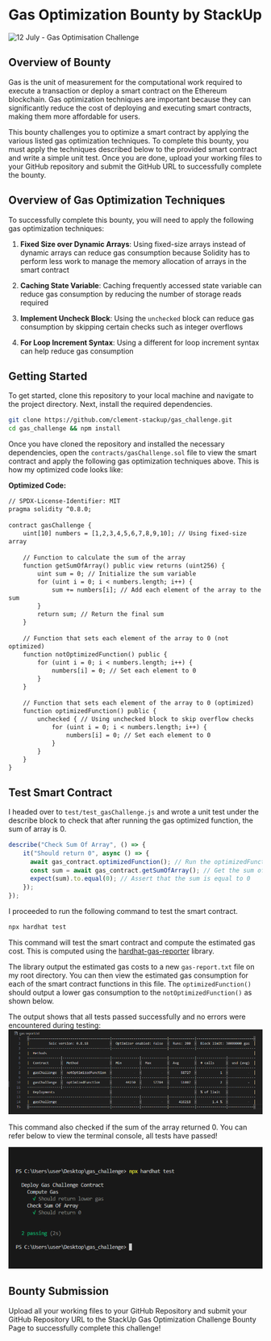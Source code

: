 # Gas Optimization Bounty by StackUp

![12 July - Gas Optimisation Challenge](https://github.com/clement-stackup/gas_challenge/assets/120361535/21c826fb-8776-4837-a8fe-b7040426eafa)

## Overview of Bounty

Gas is the unit of measurement for the computational work required to execute a transaction or deploy a smart contract on the Ethereum blockchain. Gas optimization techniques are important because they can significantly reduce the cost of deploying and executing smart contracts, making them more affordable for users.

This bounty challenges you to optimize a smart contract by applying the various listed gas optimization techniques. To complete this bounty, you must apply the techniques described below to the provided smart contract and write a simple unit test. Once you are done, upload your working files to your GitHub repository and submit the GitHub URL to successfully complete the bounty.

## Overview of Gas Optimization Techniques

To successfully complete this bounty, you will need to apply the following gas optimization techniques:

1. **Fixed Size over Dynamic Arrays**: Using fixed-size arrays instead of dynamic arrays can reduce gas consumption because Solidity has to perform less work to manage the memory allocation of arrays in the smart contract

2. **Caching State Variable**: Caching frequently accessed state variable can reduce gas consumption by reducing the number of storage reads required

3. **Implement Uncheck Block**: Using the `unchecked` block can reduce gas consumption by skipping certain checks such as integer overflows

4. **For Loop Increment Syntax**: Using a different for loop increment syntax can help reduce gas consumption

## Getting Started

To get started, clone this repository to your local machine and navigate to the project directory. Next, install the required dependencies.

```bash
git clone https://github.com/clement-stackup/gas_challenge.git
cd gas_challenge && npm install
```

Once you have cloned the repository and installed the necessary dependencies, open the `contracts/gasChallenge.sol` file to view the smart contract and apply the following gas optimization techniques above.
This is how my optimized code looks like:

**Optimized Code:**
```solidity
// SPDX-License-Identifier: MIT
pragma solidity ^0.8.0;

contract gasChallenge {
    uint[10] numbers = [1,2,3,4,5,6,7,8,9,10]; // Using fixed-size array
    
    // Function to calculate the sum of the array
    function getSumOfArray() public view returns (uint256) {
        uint sum = 0; // Initialize the sum variable
        for (uint i = 0; i < numbers.length; i++) {
            sum += numbers[i]; // Add each element of the array to the sum
        }
        return sum; // Return the final sum
    }
    
    // Function that sets each element of the array to 0 (not optimized)
    function notOptimizedFunction() public {
        for (uint i = 0; i < numbers.length; i++) {
            numbers[i] = 0; // Set each element to 0
        }
    }
    
    // Function that sets each element of the array to 0 (optimized)
    function optimizedFunction() public {
        unchecked { // Using unchecked block to skip overflow checks
            for (uint i = 0; i < numbers.length; i++) {
                numbers[i] = 0; // Set each element to 0
            }
        }
    }
}

```


## Test Smart Contract

I headed over to `test/test_gasChallenge.js` and wrote a unit test under the describe block to check that after running the gas optimized function, the sum of array is 0. 

``` Javascript
describe("Check Sum Of Array", () => {
    it("Should return 0", async () => {
      await gas_contract.optimizedFunction(); // Run the optimizedFunction to set the array elements to 0
      const sum = await gas_contract.getSumOfArray(); // Get the sum of the array after running the optimizedFunction
      expect(sum).to.equal(0); // Assert that the sum is equal to 0
    });
});

```


I proceeded to run the following command to test the smart contract.

```bash
npx hardhat test
```

This command will test the smart contract and compute the estimated gas cost. This is computed using the [hardhat-gas-reporter](https://www.npmjs.com/package/hardhat-gas-reporter) library.

The library output the estimated gas costs to a new `gas-report.txt` file on my root directory. You can then view the estimated gas consumption for each of the smart contract functions in this file. The `optimizedFunction()` should output a lower gas consumption to the `notOptimizedFunction()` as shown below.

The output shows that all tests passed successfully and no errors were encountered during testing:
![Gas Report Screenshot](<assets/Gas Report Screenshot.png>)

This command also checked if the sum of the array returned 0. You can refer below to view the terminal console, all tests have passed!

![Console screenshot](<assets/console screenshot.png>)

## Bounty Submission

Upload all your working files to your GitHub Repository and submit your GitHub Repository URL to the StackUp Gas Optimization Challenge Bounty Page to successfully complete this challenge!

